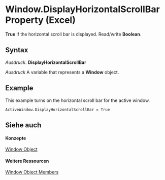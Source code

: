 
# Window.DisplayHorizontalScrollBar Property (Excel)

 **True** if the horizontal scroll bar is displayed. Read/write **Boolean**.


## Syntax

 _Ausdruck_. **DisplayHorizontalScrollBar**

 _Ausdruck_ A variable that represents a **Window** object.


## Example

This example turns on the horizontal scroll bar for the active window.


```
ActiveWindow.DisplayHorizontalScrollBar = True
```


## Siehe auch


#### Konzepte


[Window Object](8591b1ad-76f8-14e2-9120-406b65093f5a.md)
#### Weitere Ressourcen


[Window Object Members](http://msdn.microsoft.com/library/f11db427-24a4-041c-2fd5-03ce73ae6c16%28Office.15%29.aspx)